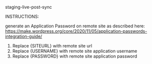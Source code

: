 staging-live-post-sync

INSTRUCTIONS:

generate an Application Password on remote site as described here:
https://make.wordpress.org/core/2020/11/05/application-passwords-integration-guide/

1. Replace {SITEURL} with remote site url
2. Replace {USERNAME} with remote site application username
3. Replace {PASSWORD} with remote site application password
